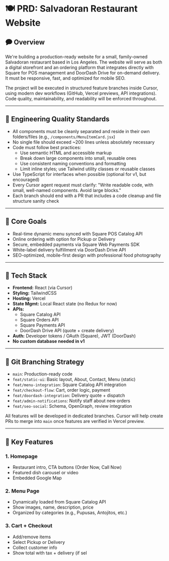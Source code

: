 # 🍽️ PRD: Salvadoran Restaurant Website

## 🗭 Overview

We're building a production-ready website for a small, family-owned Salvadoran restaurant based in Los Angeles. The website will serve as both a digital storefront and an ordering platform that integrates directly with Square for POS management and DoorDash Drive for on-demand delivery. It must be responsive, fast, and optimized for mobile SEO.

The project will be executed in structured feature branches inside Cursor, using modern dev workflows (GitHub, Vercel previews, API integrations). Code quality, maintainability, and readability will be enforced throughout.

---

## 🌟 Engineering Quality Standards

- All components must be cleanly separated and reside in their own folders/files (e.g., `/components/MenuItemCard.jsx`)
- No single file should exceed ~200 lines unless absolutely necessary
- Code must follow best practices:
  - Use semantic HTML and accessible markup
  - Break down large components into small, reusable ones
  - Use consistent naming conventions and formatting
  - Limit inline styles; use Tailwind utility classes or reusable classes
- Use TypeScript for interfaces when possible (optional for v1, but encouraged)
- Every Cursor agent request must clarify: "Write readable code, with small, well-named components. Avoid large blocks."
- Each branch should end with a PR that includes a code cleanup and file structure sanity check

---

## 🌟 Core Goals

- Real-time dynamic menu synced with Square POS Catalog API
- Online ordering with option for Pickup or Delivery
- Secure, embedded payments via Square Web Payments SDK
- White-label delivery fulfillment via DoorDash Drive API
- SEO-optimized, mobile-first design with professional food photography

---

## 🧱 Tech Stack

- **Frontend:** React (via Cursor)
- **Styling:** TailwindCSS
- **Hosting:** Vercel
- **State Mgmt:** Local React state (no Redux for now)
- **APIs:**
  - Square Catalog API
  - Square Orders API
  - Square Payments API
  - DoorDash Drive API (quote + create delivery)
- **Auth:** Developer tokens / OAuth (Square), JWT (DoorDash)
- **No custom database needed in v1**

---

## 🔀 Git Branching Strategy

- `main`: Production-ready code
- `feat/static-ui`: Basic layout, About, Contact, Menu (static)
- `feat/menu-integration`: Square Catalog API integration
- `feat/checkout-flow`: Cart, order logic, payment
- `feat/doordash-integration`: Delivery quote + dispatch
- `feat/admin-notifications`: Notify staff about new orders
- `feat/seo-social`: Schema, OpenGraph, review integration

All features will be developed in dedicated branches. Cursor will help create PRs to merge into `main` once features are verified in Vercel preview.

---

## 🔧 Key Features

### 1. Homepage
- Restaurant intro, CTA buttons (Order Now, Call Now)
- Featured dish carousel or video
- Embedded Google Map

### 2. Menu Page
- Dynamically loaded from Square Catalog API
- Show images, name, description, price
- Organized by categories (e.g., Pupusas, Antojitos, etc.)

### 3. Cart + Checkout
- Add/remove items
- Select Pickup or Delivery
- Collect customer info
- Show total with tax + delivery (if sel
